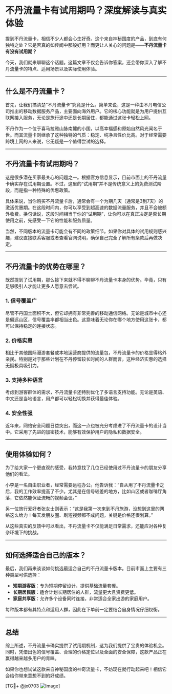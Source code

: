 # 不丹流量卡有试用期吗？深度解读与真实体验

提到不丹流量卡，相信不少人都会心生好奇。这个来自神秘国度的产品，到底有何独特之处？它是否真的如传闻中那般好用？而更让人关心的问题是——**不丹流量卡有没有试用期？**

今天，我们就来聊聊这个话题。这篇文章不仅会告诉你答案，还会带你深入了解不丹流量卡的特点、适用场景以及实际使用体验。

---

## 什么是不丹流量卡？

首先，让我们搞清楚“不丹流量卡”究竟是什么。简单来说，这是一种由不丹电信公司推出的移动数据服务产品，主要面向海外用户。它的核心功能就是为用户提供互联网接入服务，无论是旅行途中还是长期居住，都能通过这张卡轻松上网。

不丹作为一个位于喜马拉雅山脉南麓的小国，以高幸福感和原始自然风光闻名于世。而其流量卡则继承了这种独特的气质：稳定、纯净且性价比高。对于经常需要跨境上网的人来说，它无疑是一个值得尝试的选择。

---

## 不丹流量卡有试用期吗？

这是很多潜在买家最关心的问题之一。根据官方信息显示，目前市面上的不丹流量卡确实存在试用期设置。不过，这里的“试用期”并不是传统意义上的免费测试阶段，而是指一种特殊的优惠政策。

具体来说，当你购买不丹流量卡后，通常会有一个为期几天（通常是3到7天）的激活优惠期。在这段时间内，你可以享受到超高速的数据流量服务，并且不会被额外收费。换句话说，这段时间相当于你的“试用期”，让你可以在真正决定是否长期使用之前，先感受一下它的性能和服务质量。

当然，不同版本的流量卡可能会有不同的政策细节。如果你对具体的试用规则感兴趣，建议直接联系客服或者查看官网说明，确保自己完全了解所有条款后再做决定。

---

## 不丹流量卡的优势在哪里？

既然提到了试用期，那么接下来就不得不聊聊不丹流量卡本身的优势。毕竟，只有足够吸引人才能让更多人愿意去尝试。

### 1. **信号覆盖广**
尽管不丹国土面积不大，但它却拥有非常完善的移动通信网络。无论是城市中心还是偏远山区，信号覆盖率都相当出色。这意味着无论你在哪个地方使用这张卡，都可以保持稳定的连接状态。

### 2. **价格实惠**
相比于其他国际漫游套餐或本地运营商提供的流量包，不丹流量卡的价格显得格外亲民。特别是对于那些计划在不丹停留较长时间的人群而言，这种经济实惠的选择无疑极具吸引力。

### 3. **支持多种语言**
考虑到游客群体的需求，不丹流量卡还特别优化了多语言支持功能。无论是英语、中文还是当地语言，用户都可以轻松切换并获得最佳体验。

### 4. **安全性强**
近年来，网络安全问题日益突出，而这一点也被充分考虑进了不丹流量卡的设计当中。它采用了先进的加密技术，能够有效保护用户的隐私和数据安全。

---

## 使用体验如何？

为了给大家一个更直观的感受，我特意找了几位已经使用过不丹流量卡的朋友分享他们的看法。

小李是一名自由职业者，经常需要远程办公。他告诉我：“自从用了不丹流量卡之后，我的工作效率提高了不少。尤其是在信号较差的地方，比如山区或者咖啡厅角落，它依然能保证流畅的视频会议。”

另一位旅行爱好者张女士则表示：“这是我第一次来到不丹旅游，没想到这里的网络这么给力！每天发朋友圈、刷短视频都不成问题，关键是价格还很划算。”

从这些真实的反馈中可以看出，不丹流量卡不仅能满足日常需求，还能应对各种复杂环境下的挑战。

---

## 如何选择适合自己的版本？

最后，我们再来谈谈如何挑选最适合自己的不丹流量卡版本。目前市面上主要有三种类型可供选择：

- **短期游客版**：专为短期停留设计，提供基础流量套餐。
- **长期居民版**：适合计划长期居住的人群，流量更大且资费更低。
- **家庭共享版**：允许多个设备同时连接，非常适合全家出游的家庭用户。

每种版本都有其特点和适用人群，因此在下单前一定要结合自身情况仔细权衡。

---

## 总结

综上所述，不丹流量卡确实提供了试用期机制，这为我们提供了宝贵的体验机会。同时，凭借出色的信号覆盖、合理的价格定位以及全面的安全保障，这款产品正在赢得越来越多用户的青睐。

如果你也想试试这款来自神秘国度的神奇流量卡，不妨现在就行动起来吧！相信它会给你带来意想不到的好成绩。

[TG💪+ @jx0703 ![Image](https://github.com/user-attachments/assets/dbca1d08-cadb-493c-b0ec-ad6f7a83f270)]